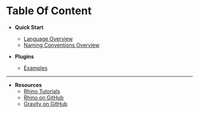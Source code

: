 # Table Of Content

* **Quick Start**
  * [Language Overview](./LanguageOverview.md)
  * [Naming Conventions Overview](./NamingConventionsOverview.md)

* **Plugins**
  * [Examples](./Examples/Home.md)

---

* **Resources**
  * [Rhino Tutorials](https://github.com/savanna-projects/rhino-docs)
  * [Rhino on GitHub](https://github.com/savanna-projects)
  * [Gravity on GitHub](https://github.com/gravity-api)
